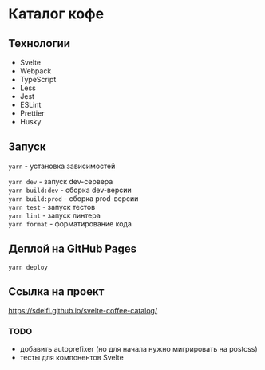 # Каталог кофе

## Технологии

- Svelte
- Webpack
- TypeScript
- Less
- Jest
- ESLint
- Prettier
- Husky

## Запуск

`yarn` - установка зависимостей

`yarn dev` - запуск dev-сервера  
`yarn build:dev` - сборка dev-версии  
`yarn build:prod` - сборка prod-версии  
`yarn test` - запуск тестов  
`yarn lint` - запуск линтера  
`yarn format` - форматирование кода

## Деплой на GitHub Pages

`yarn deploy`

## Ссылка на проект

https://sdelfi.github.io/svelte-coffee-catalog/

### TODO

- добавить autoprefixer (но для начала нужно мигрировать на postcss)
- тесты для компонентов Svelte
